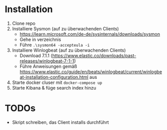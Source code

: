 # Installation

1. Clone repo
2. Installiere Sysmon (auf zu überwachenden Clients)
    - https://learn.microsoft.com/de-de/sysinternals/downloads/sysmon
    - Gehe in verzeichnis
    - Führe `.\sysmon64 -accepteula -i`
3. Installiere Winlogbeat (auf zu überwachenden Clients)
    - Download 7.1.1 (https://www.elastic.co/downloads/past-releases/winlogbeat-7-1-1)
    - Führe Anweisungen gemäß https://www.elastic.co/guide/en/beats/winlogbeat/current/winlogbeat-installation-configuration.html aus
4. Starte docker cluser mit `docker-compose up`
5. Starte Kibana & füge search index hinzu

# TODOs

- Skript schreiben, das Client installs durchführt